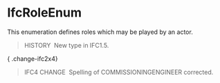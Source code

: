 IfcRoleEnum
===========

This enumeration defines roles which may be played by an actor.

> HISTORY&nbsp; New type in IFC1.5.

{ .change-ifc2x4}
> IFC4 CHANGE&nbsp; Spelling of COMMISSIONINGENGINEER corrected.
